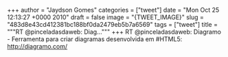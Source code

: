 
+++
author = "Jaydson Gomes"
categories = ["tweet"]
date = "Mon Oct 25 12:13:27 +0000 2010"
draft = false
image = "{TWEET_IMAGE}"
slug = "483d8e43cd412381bc188bf0da2479eb5b7a6569"
tags = ["tweet"]
title = """RT @pinceladasdaweb: Diag..."""
+++
RT @pinceladasdaweb: Diagramo - Ferramenta para criar diagramas desenvolvida em #HTML5: http://diagramo.com/
